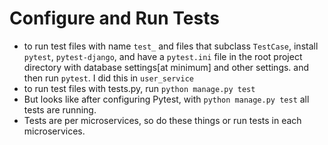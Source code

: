 # Configure and Run Tests
- to run test files with name `test_` and files that subclass `TestCase`, install `pytest`, `pytest-django`, and have a `pytest.ini` file in the root project directory with database settings[at minimum] and other settings. and then run `pytest`. I did this in `user_service`
- to run test files with tests.py, run `python manage.py test`
- But looks like after configuring Pytest, with `python manage.py test` all tests are running.
- Tests are per microservices, so do these things or run tests in each microservices.